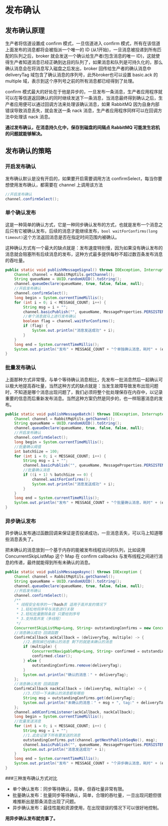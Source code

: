 # 发布确认

## 发布确认原理

生产者将信道设置成 confirm 模式，一旦信道进入 confirm 模式，所有在该信道上面发布的消息都将会被指派一个唯一的 ID (从1开始)，一旦消息被投递到所有匹配的队列之后，broker 就会发送一个确认给生产者(包含消息的唯一 ID)，这就使得生产者知道消息已经正确到达目的队列了，如果消息和队列是可持久化的，那么确认消息会在将消息写入磁盘之后发出，broker 回传给生产者的确认消息中deliveryTag 域包含了确认消息的序列号，此外broker也可以设置 basic.ack 的 multiple 域，表示到这个序列号之前的所有消息都已经得到了处理。

confirm 模式最大的好处在于他是异步的，一旦发布一条消息，生产者应用程序就可以在等信道返回确认的同时继续发送下一条消息，当消息最终得到确认之后，生产者应用便可以通过回调方法来处理该确认消息，如果 RabbitMQ 因为自身内部错误导致消息丢失，就会发送一条 nack 消息，生产者应用程序同样可以在回调方法中处理该 nack 消息。

**通过发布确认，在消息持久化中，保存到磁盘的间隔点 RabbitMQ 可能发生宕机的问题就能够解决。**

## 发布确认的策略

### 开启发布确认

发布确认默认是没有开启的，如果要开启需要调用方法 confirmSelect，每当你要想使用发布确认，都需要在 channel 上调用该方法

```java
//开启发布确认
channel.confirmSelect();
```

### 单个确认发布

这是一种简单的确认方式，它是一种同步确认发布的方式，也就是发布一个消息之后只有它被确认发布，后续的消息才能继续发布，`bool waitForConfirms(long timeout)`这个方法返回消息是否在指定时间范围内被确认。

这种确认方式有一个最大的缺点就是：发布速度特别慢，因为如果没有确认发布的消息就会阻塞所有后续消息的发布，这种方式最多提供每秒不超过数百条发布消息的吞吐量。

```java
public static void publishMessageSignal() throws IOException, InterruptedException {
	Channel channel = RabbitMqUtils.getChannel();
	String queueName = UUID.randomUUID().toString();
	channel.queueDeclare(queueName, true, false, false, null);
	//开启发布确认
	channel.confirmSelect();
	long begin = System.currentTimeMillis();
	for (int i = 0; i < MESSAGE_COUNT; i++) {
		String msg = i + "";
		channel.basicPublish("", queueName, MessageProperties.PERSISTENT_TEXT_PLAIN, msg.getBytes());
		//单个消息就马上进行发布确认
		boolean flag = channel.waitForConfirms();
		if (flag) {
			System.out.println("消息发送成功" + i);
		}
	}
	long end = System.currentTimeMillis();
	System.out.println("发布" + MESSAGE_COUNT + "个单独确认消息，耗时" + (end - begin) + "ms");
}
```

### 批量发布确认

上面那种方式非常慢，与单个等待确认消息相比，先发布一批消息然后一起确认可以极大地提高吞吐量，当然这种方式的缺点就是：当发生故障导致发布出现问题时，不知道是哪个消息出现问题了，我们必须将整个批处理保存在内存中，以记录重要的信息而后重新发布消息。当然这种方案仍然是同步的，也一样阻塞消息的发布。

```java
public static void publishMessageBatch() throws IOException, InterruptedException {
	Channel channel = RabbitMqUtils.getChannel();
	String queueName = UUID.randomUUID().toString();
	channel.queueDeclare(queueName, true, false, false, null);
	//开启发布确认
	channel.confirmSelect();
	long begin = System.currentTimeMillis();
	//批量确认阈值
	int batchSize = 100;
	for (int i = 0; i < MESSAGE_COUNT; i++) {
		String msg = i + "";
		channel.basicPublish("", queueName, MessageProperties.PERSISTENT_TEXT_PLAIN, msg.getBytes());
		//批量确认消息
		if ((i + 1) % batchSize == 0) {
			channel.waitForConfirms();
			System.out.println("消息发送成功" + i);
		}
	}
	long end = System.currentTimeMillis();
	System.out.println("发布" + MESSAGE_COUNT + "个批量确认消息，耗时" + (end - begin) + "ms");
}
```

### 异步确认发布

异步确认发布通过函数回调来保证是否投递成功，一旦消息丢失，可以马上知道哪些消息丢失了。

把未确认的消息放到一个基于内存的能被发布线程访问的队列，比如说用 ConcurrentSkipListMap 这个 Map 在 confirm callbacks 与发布线程之间进行消息的传递，最终就能得到所有未确认的消息。

```java
public static void publishMessageAsync() throws IOException {
	Channel channel = RabbitMqUtils.getChannel();
	String queueName = UUID.randomUUID().toString();
	channel.queueDeclare(queueName, true, false, false, null);
	//开启发布确认
	channel.confirmSelect();
	/**
	 * 线程安全有序的一个hash表 适用于高并发的情况下
	 * 1.轻松地将序号与消息进行关联
	 * 2.轻松批量删除条目 只要给到序号
	 * 3.支持高并发（多线程）
	 */
	ConcurrentSkipListMap<Long, String> outstandingConfirms = new ConcurrentSkipListMap<>();
	//消息确认成功 回调函数
	ConfirmCallback ackCallback = (deliveryTag, multiple) -> {
		//2.删除掉已经确认的消息 剩下的就是未确认的消息
		if (multiple) {
			ConcurrentNavigableMap<Long, String> confirmed = outstandingConfirms.headMap(deliveryTag);
			confirmed.clear();
		} else {
			outstandingConfirms.remove(deliveryTag);
		}
		System.out.println("确认的消息：" + deliveryTag);
	};
	//消息确认失败 回调函数
	ConfirmCallback nackCallback = (deliveryTag, multiple) -> {
		//3.打印一下未确认的消息都有哪些
		String msg = outstandingConfirms.get(deliveryTag);
		System.out.println("未确认的消息：" + msg + ", tag:" + deliveryTag);
	};
	channel.addConfirmListener(ackCallback, nackCallback);
	long begin = System.currentTimeMillis();
	//批量发送消息
	for (int i = 0; i < MESSAGE_COUNT; i++) {
		String msg = i + "";
		//1.此处记录下所有要发送的消息
		outstandingConfirms.put(channel.getNextPublishSeqNo(), msg);
		channel.basicPublish("", queueName, MessageProperties.PERSISTENT_TEXT_PLAIN, msg.getBytes());
		System.out.println("消息发送成功" + i);
	}
	long end = System.currentTimeMillis();
	System.out.println("发布" + MESSAGE_COUNT + "个异步确认消息，耗时" + (end - begin) + "ms");
}
```

###三种发布确认方式对比

- 单个确认发布：同步等待确认，简单，但吞吐量非常有限。
- 批量确认发布：批量同步等待确认，简单，合理的吞吐量，一旦出现问题但很难推断出是那条消息出现了问题。
- 异步确认发布：最佳性能和资源使用，在出现错误的情况下可以很好地控制。

**用异步确认发布就完事了。**

